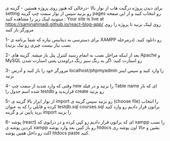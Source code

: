 <!-- the project works with github pages -->

برای دیدن پروژه درگیت هاب از نوار بالا -درحالی که هنوز روی پروژه هستین - گزینه ی
setting
رو بزنید
سپس از نوار سمت چپ گزینه
pages
رو انتخاب کنید و از این صفحه میتونید لینک زیر را مشاهده کنید :
Your site is live at https://saminahmadi.github.io/react-blog-app/
روی لینک بزنید تا پروژه را روی مرورگر باز کنید

<!-- How to run the project -->
<!-- چگونه پروژه را ران کنیم؟ -->

1- برای دسترسی به دیتابیس نیازه که شما برنامه ی XAMPP رو دانلود کنید.
(درمرحله نصب نیاز نیست چیزی رو تیک بزنید)

<!-- --------- -->

2- بعد از اینکه مراحل نصب به اتمام رسید کنترل پنل باز میشه. گزینه های
Apache و MySQL
رو استارت کنید. اگر به رنگ سبز رنگ دراومدن یعنی استارت شدن

<!-- --------- -->

3- مرورگر خود را باز کنید و آدرس
localhost/phpmyadmin
را وارد کنید و سپس اینتر بزنید

<!-- -------- -->

4- وقتی که وارد شدید از سمت چپ
new
را بزنید و در فیلد
Table name
ای که باز شده اسم جدول را
testdb قراربدید
و
create
رو بزنید

  <!-- --------- -->

5- از نوار ابزار بالا گزینه ی
import
رو بزنید
سپس گزینه ی (choose file)
را انتخاب کرده و فایلی را که به عنوان
testdb.sql
courses.sql
براتون قرار دادیم رو وارد کنید
برید پایین تر و گزینه
import را بزنید

<!-- --------- -->

6- پوشه (react)
ای که براتون قرار دادیم رو کپی کرده و در درایوی که
xampp
را نصب کردین پوشه ی
xampp
رو باز کنین
بعد وارد پوشه
htdocs
بشین
و حالا اون پوشه ری اکت رو داخل همین
پوشه htdocs
paste کنید.

<!-- ای پی آی اماده هست و میتونید به پروژه دسترسی داشته باشین -->
